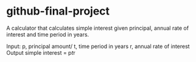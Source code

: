 # github-final-project
A calculator that calculates simple interest given principal, annual rate of interest and time period in years.

Input:
   p, principal amount/
   t, time period in years
   r, annual rate of interest
Output
   simple interest = p*t*r
